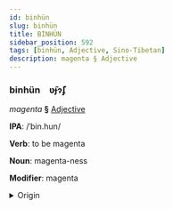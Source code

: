 ```yaml
---
id: binhün
slug: binhün
title: BİNHÜN
sidebar_position: 592
tags: [binhün, Adjective, Sino-Tibetan]
description: magenta § Adjective
---
```


### binhün&emsp;<span kind="abugida">ʋ̃ɟɂ̃ʄ</span>

*magenta* **§** [Adjective](../../tags/Adjective)

**IPA**: /ˈbin.hun/

**Verb**: to be magenta

**Noun**: magenta-ness

**Modifier**: magenta

<details>
    <summary>Origin</summary>
    Mandarin 品紅 pǐnhóng [pʰinhʊŋ]<br/>
    <em>Sino-Tibetan Language Family</em>
</details>